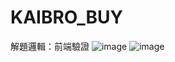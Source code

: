 # KAIBRO_BUY
解題邏輯：前端驗證
![image](https://github.com/jonafk555/My_CTF_Writeup/assets/75651364/a49a454b-07fa-49e9-810a-c94dc2ad27cd)
![image](https://github.com/jonafk555/My_CTF_Writeup/assets/75651364/fd4795c1-da72-45c0-bf7f-155398ba1f11)
